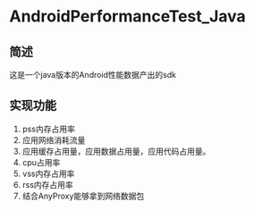 # AndroidPerformanceTest_Java

简述
---
这是一个java版本的Android性能数据产出的sdk

实现功能
---
1. pss内存占用率
2. 应用网络消耗流量
3. 应用缓存占用量，应用数据占用量，应用代码占用量。
4. cpu占用率
5. vss内存占用率
6. rss内存占用率
7. 结合AnyProxy能够拿到网络数据包

